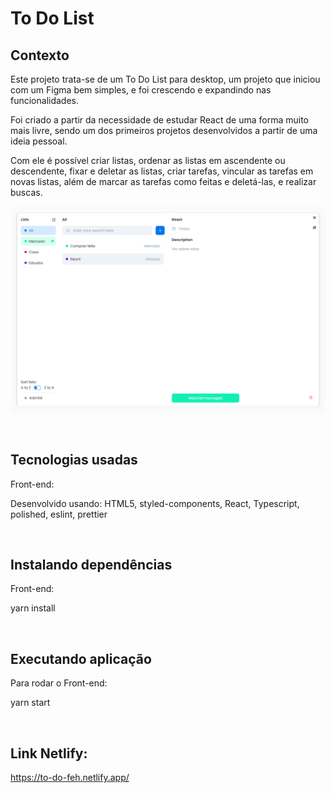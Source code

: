 # To Do List

## Contexto

Este projeto trata-se de um To Do List para desktop, um projeto que iniciou com um Figma bem simples, e foi crescendo e expandindo nas funcionalidades.

Foi criado a partir da necessidade de estudar React de uma forma muito mais livre, sendo um dos primeiros projetos desenvolvidos a partir de uma ideia pessoal.

Com ele é possível criar listas, ordenar as listas em ascendente ou descendente, fixar e deletar as listas, criar tarefas, vincular as tarefas em novas listas, além de marcar as tarefas como feitas e deletá-las, e realizar buscas.

<img src="./src/assets/images/desktop.png">

&nbsp;

## Tecnologias usadas

Front-end:

Desenvolvido usando: HTML5, styled-components, React, Typescript, polished, eslint, prettier

&nbsp;

## Instalando dependências

Front-end:

yarn install

&nbsp;

## Executando aplicação

Para rodar o Front-end:

yarn start

&nbsp;

## Link Netlify:

https://to-do-feh.netlify.app/
